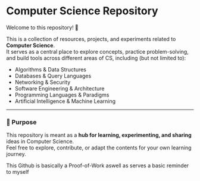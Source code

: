 # Computer Science Repository

Welcome to this repository! 🎉  

This is a collection of resources, projects, and experiments related to **Computer Science**.  
It serves as a central place to explore concepts, practice problem-solving, and build tools across different areas of CS, including (but not limited to):

- Algorithms & Data Structures  
- Databases & Query Languages  
- Networking & Security  
- Software Engineering & Architecture  
- Programming Languages & Paradigms  
- Artificial Intelligence & Machine Learning  

---

### 📌 Purpose
This repository is meant as a **hub for learning, experimenting, and sharing** ideas in Computer Science.  
Feel free to explore, contribute, or adapt the contents for your own learning journey.

This Github is basically a Proof-of-Work aswell as serves a basic reminder to myself
